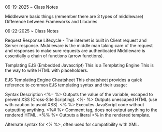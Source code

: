 


09-19-2025 ~ Class Notes

Middleware basic things (remember there are 3 types of middleware) 
Difference between Frameworks and Libraries 


09-22-2025 ~ Class Notes

Request Response Lifecycle - The internet is built in Client request and Server response. Middleware 
is the middle man taking care of the request and responses to make sure requests are authenticated 
Middleware is essentially a chain of functions (arrow functions).


Templating EJS (Embedded Javascript) This is a Templating Engine
This is the way to write HTML with placeholders. 

EJS Templating Engine Cheatsheet
This cheatsheet provides a quick reference to common EJS templating syntax and their usage:

Syntax	Description
<%= %>	Outputs the value of the variable, escaped to prevent XSS (Cross-Site Scripting).
<%- %>	Outputs unescaped HTML (use with caution to avoid XSS).
<% %>	Executes JavaScript code without outputting anything.
<%# %>	Comment tag, does not output anything to the rendered HTML.
<%% %>	Outputs a literal <% in the rendered template.
<? ?>	Alternate syntax for <% %>, often used for compatibility with XML.

